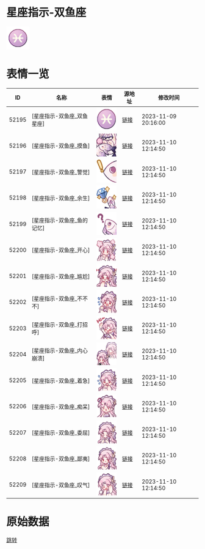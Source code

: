 # 星座指示-双鱼座

<img src="./cover.png" height="60" alt="cover" />

# 表情一览

|ID|名称|表情|源地址|修改时间|
|----|----|----|----|----|
|52195|[星座指示-双鱼座_双鱼星座]|<img src="./pic/052195_%5B星座指示-双鱼座_双鱼星座%5D.png" height="60" alt="双鱼星座"/>|[链接](https://i0.hdslb.com/bfs/garb/1a68f1473de8d299e1ccec054ccee085130602c2.png)|2023-11-09 20:16:00|
|52196|[星座指示-双鱼座_摸鱼]|<img src="./pic/052196_%5B星座指示-双鱼座_摸鱼%5D.png" height="60" alt="摸鱼"/>|[链接](https://i0.hdslb.com/bfs/garb/1a63218e9d78c26e0ceda1ff384b995ac359180b.png)|2023-11-10 12:14:50|
|52197|[星座指示-双鱼座_警觉]|<img src="./pic/052197_%5B星座指示-双鱼座_警觉%5D.png" height="60" alt="警觉"/>|[链接](https://i0.hdslb.com/bfs/garb/388b13a1129d98f58d148ddff25f4b437eb23240.png)|2023-11-10 12:14:50|
|52198|[星座指示-双鱼座_余生]|<img src="./pic/052198_%5B星座指示-双鱼座_余生%5D.png" height="60" alt="余生"/>|[链接](https://i0.hdslb.com/bfs/garb/a35ad8758f1ea390a39f48b277a9f1fed2451960.png)|2023-11-10 12:14:50|
|52199|[星座指示-双鱼座_鱼的记忆]|<img src="./pic/052199_%5B星座指示-双鱼座_鱼的记忆%5D.png" height="60" alt="鱼的记忆"/>|[链接](https://i0.hdslb.com/bfs/garb/1e6a03b731c3f26e6d9ed0ae06223d9790033470.png)|2023-11-10 12:14:50|
|52200|[星座指示-双鱼座_开心]|<img src="./pic/052200_%5B星座指示-双鱼座_开心%5D.png" height="60" alt="开心"/>|[链接](https://i0.hdslb.com/bfs/garb/451a7a0959ca99a0e05eec086db7ef445215ea8b.png)|2023-11-10 12:14:50|
|52201|[星座指示-双鱼座_尴尬]|<img src="./pic/052201_%5B星座指示-双鱼座_尴尬%5D.png" height="60" alt="尴尬"/>|[链接](https://i0.hdslb.com/bfs/garb/a7606a5444a9a015469e835d96a61ac84f80a15f.png)|2023-11-10 12:14:50|
|52202|[星座指示-双鱼座_不不不]|<img src="./pic/052202_%5B星座指示-双鱼座_不不不%5D.png" height="60" alt="不不不"/>|[链接](https://i0.hdslb.com/bfs/garb/f3b3ebe34f5bcf40ab5453b890ebad83946eaa9a.png)|2023-11-10 12:14:50|
|52203|[星座指示-双鱼座_打招呼]|<img src="./pic/052203_%5B星座指示-双鱼座_打招呼%5D.png" height="60" alt="打招呼"/>|[链接](https://i0.hdslb.com/bfs/garb/8addfbdbc20d133457d8dcadaa02c511a5000a8d.png)|2023-11-10 12:14:50|
|52204|[星座指示-双鱼座_内心崩溃]|<img src="./pic/052204_%5B星座指示-双鱼座_内心崩溃%5D.png" height="60" alt="内心崩溃"/>|[链接](https://i0.hdslb.com/bfs/garb/fd96ce59475036a03b61b8274f5454bac82cf230.png)|2023-11-10 12:14:50|
|52205|[星座指示-双鱼座_着急]|<img src="./pic/052205_%5B星座指示-双鱼座_着急%5D.png" height="60" alt="着急"/>|[链接](https://i0.hdslb.com/bfs/garb/3bd700359b6edb642ff7ce6241ee9523752001e0.png)|2023-11-10 12:14:50|
|52206|[星座指示-双鱼座_痴呆]|<img src="./pic/052206_%5B星座指示-双鱼座_痴呆%5D.png" height="60" alt="痴呆"/>|[链接](https://i0.hdslb.com/bfs/garb/c341023eeb92cb7c2968ba05b682434cd837721b.png)|2023-11-10 12:14:50|
|52207|[星座指示-双鱼座_委屈]|<img src="./pic/052207_%5B星座指示-双鱼座_委屈%5D.png" height="60" alt="委屈"/>|[链接](https://i0.hdslb.com/bfs/garb/dd51e87d19ab0c175370a6a0a8d2c6adc9e9fb9a.png)|2023-11-10 12:14:50|
|52208|[星座指示-双鱼座_鄙夷]|<img src="./pic/052208_%5B星座指示-双鱼座_鄙夷%5D.png" height="60" alt="鄙夷"/>|[链接](https://i0.hdslb.com/bfs/garb/a57b3f0f7994f7521b57cfd52608075be8b77193.png)|2023-11-10 12:14:50|
|52209|[星座指示-双鱼座_叹气]|<img src="./pic/052209_%5B星座指示-双鱼座_叹气%5D.png" height="60" alt="叹气"/>|[链接](https://i0.hdslb.com/bfs/garb/4ce332d7eb4ba5c5f737cb2c44b0f6fefa17a35a.png)|2023-11-10 12:14:50|

# 原始数据

[跳转](./raw.json)

